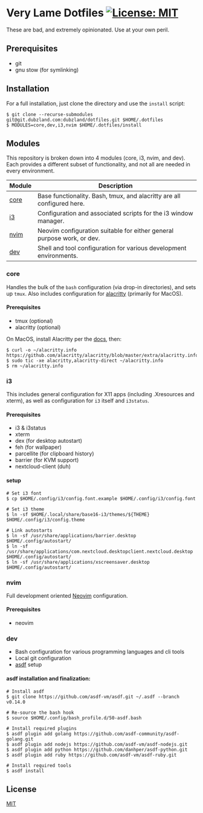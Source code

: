 # Very Lame Dotfiles [![License: MIT](https://img.shields.io/badge/License-MIT-yellow.svg)](https://opensource.org/licenses/MIT)

These are bad, and extremely opinionated. Use at your own peril.

## Prerequisites

- git
- gnu stow (for symlinking)

## Installation

For a full installation, just clone the directory and use the `install` script:

```console
$ git clone --recurse-submodules git@git.dubzland.com:dubzland/dotfiles.git $HOME/.dotfiles
$ MODULES=core,dev,i3,nvim $HOME/.dotfiles/install
```

## Modules

This repository is broken down into 4 modules (core, i3, nvim, and dev). Each
provides a different subset of functionality, and not all are needed in every
environment.

| Module        | Description                                                            |
| ------------- | ---------------------------------------------------------------------- |
| [core](#core) | Base functionality. Bash, tmux, and alacritty are all configured here. |
| [i3](#i3)     | Configuration and associated scripts for the i3 window manager.        |
| [nvim](#nvim) | Neovim configuration suitable for either general purpose work, or dev. |
| [dev](#dev)   | Shell and tool configuration for various development environments.     |

### core

Handles the bulk of the `bash` configuration (via drop-in directories), and sets
up `tmux`. Also includes configuration for [alacritty](https://alacritty.org/)
(primarily for MacOS).

#### Prerequisites

- tmux (optional)
- alacritty (optional)

On MacOS, install Alacritty per the [docs][alacritty], then:

```console
$ curl -o ~/alacritty.info https://github.com/alacritty/alacritty/blob/master/extra/alacritty.info
$ sudo tic -xe alacritty,alacritty-direct ~/alacritty.info
$ rm ~/alacritty.info
```

### i3

This includes general configuration for X11 apps (including .Xresources and
xterm), as well as configuration for `i3` itself and `i3status`.

#### Prerequisites

- i3 & i3status
- xterm
- dex (for desktop autostart)
- feh (for wallpaper)
- parcellite (for clipboard history)
- barrier (for KVM support)
- nextcloud-client (duh)

#### setup

```console
# Set i3 font
$ cp $HOME/.config/i3/config.font.example $HOME/.config/i3/config.font

# Set i3 theme
$ ln -sf $HOME/.local/share/base16-i3/themes/${THEME} $HOME/.config/i3/config.theme

# Link autostarts
$ ln -sf /usr/share/applications/barrier.desktop $HOME/.config/autostart/
$ ln -sf /usr/share/applications/com.nextcloud.desktopclient.nextcloud.desktop $HOME/.config/autostart/
$ ln -sf /usr/share/applications/xscreensaver.desktop $HOME/.config/autostart/
```

### nvim

Full development oriented [Neovim](https://neovim.io/) configuration.

#### Prerequisites

- neovim

### dev

- Bash configuration for various programming languages and cli tools
- Local git configuration
- [asdf](https://asdf-vm.com/) setup

#### asdf installation and finalization:

```console
# Install asdf
$ git clone https://github.com/asdf-vm/asdf.git ~/.asdf --branch v0.14.0

# Re-source the bash hook
$ source $HOME/.config/bash_profile.d/50-asdf.bash

# Install required plugins
$ asdf plugin add golang https://github.com/asdf-community/asdf-golang.git
$ asdf plugin add nodejs https://github.com/asdf-vm/asdf-nodejs.git
$ asdf plugin add python https://github.com/danhper/asdf-python.git
$ asdf plugin add ruby https://github.com/asdf-vm/asdf-ruby.git

# Install required tools
$ asdf install
```

## License

[MIT](LICENSE)

[alacritty]: https://github.com/alacritty/alacritty/blob/master/INSTALL.md#terminfo
